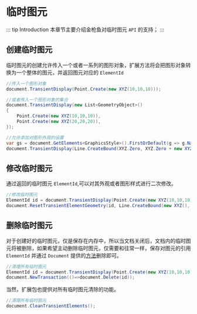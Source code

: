 # 临时图元

::: tip Introduction
本章节主要介绍金枪鱼对临时图元 `API` 的支持；
:::

## 创建临时图元

临时图元的创建允许传入一个或者一系列的图形对象，扩展方法将会把图形对象转换为一个整体的图元，并返回图元对应的 `ElementId`

```csharp
//传入一个图形对象
document.TransientDisplay(Point.Create(new XYZ(10,10,10)));

//或者传入一个图形对象的集合
document.TransientDisplay(new List<GeometryObject>()
{
    Point.Create(new XYZ(10,10,10)),
    Point.Create(new XYZ(20,20,20)),
});

//允许添加对图形外观的设置
var gs = document.GetElements<GraphicsStyle>().FirstOrDefault(g => g.Name == "red");
document.TransientDisplay(Line.CreateBound(XYZ.Zero, XYZ.Zero + new XYZ(20, 20, 20)), gs.Id);
```

## 修改临时图元

通过返回的临时图元 `ElementId`,可以对其外观或者图形样式进行二次修改。

```csharp
//修改临时图元
ElementId id = document.TransientDisplay(Point.Create(new XYZ(10,10,10)));
document.ResetTransientElementGeometry(id, Line.CreateBound(new XYZ(), new XYZ(10,10,0)));
```

## 删除临时图元

对于创建好的临时图元，仅是保存在内存中，所以当文档关闭后，文档内的临时图元将被删除，如果希望主动删除临时图元，仅需要和往常一样，保存对图元的引用`ElementId` 并通过 `Document` 提供的[方法](https://www.revitapidocs.com/2020/a0461dd1-71d9-4581-1604-2ef8c211dd60.htm)删除即可。

```csharp
//清理所有临时图元
ElementId id = document.TransientDisplay(Point.Create(new XYZ(10,10,10)));
document.NewTransaction(()=>document.Delete(id));
```

当然，扩展包也提供对所有临时图元清除的功能。

```csharp
//清理所有临时图元
document.CleanTransientElements();
```
